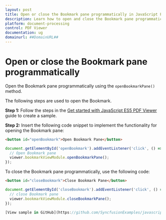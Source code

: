 ```yaml
---
layout: post
title: Open or close the Bookmark pane programmatically in JavaScript PDF Viewer | Syncfusion
description: Learn how to open and close the Bookmark pane programmatically in the Syncfusion JavaScript PDF Viewer using openBookmarkPane and closeBookmarkPane.
platform: document-processing
control: PDF Viewer
documentation: ug
domainurl: ##DomainURL##
---
```


# Open or close the Bookmark pane programmatically

Open the Bookmark pane programmatically using the `openBookmarkPane()` method.

The following steps are used to open the Bookmark.

**Step 1:** Follow the steps in the [Get started with JavaScript ES5 PDF Viewer](https://help.syncfusion.com/document-processing/pdf/pdf-viewer/javascript-es5/getting-started) guide to create a sample.

**Step 2:** Insert the following code snippet to implement the functionality for opening the Bookmark pane:

```html
<button id="openBookmark">Open Bookmark Pane</button>
```

```js
document.getElementById('openBookmark').addEventListener('click', () => {
  // Open Bookmark pane
  viewer.bookmarkViewModule.openBookmarkPane();
});
```

To close the Bookmark pane programmatically, use the following code:

```html
<button id="closeBookmark">Close Bookmark Pane</button>
```

```js
document.getElementById('closeBookmark').addEventListener('click', () => {
  // close Bookmark pane
  viewer.bookmarkViewModule.closeBookmarkPane();
});

[View sample in GitHub](https://github.com/SyncfusionExamples/javascript-pdf-viewer-examples/tree/master/How%20to/Open%20and%20Close%20bookmark%20pane)